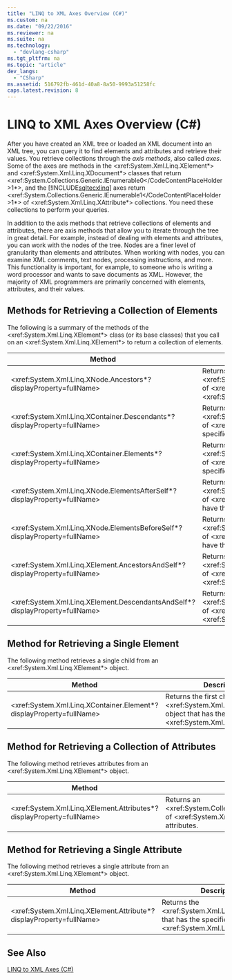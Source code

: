 ```yaml
---
title: "LINQ to XML Axes Overview (C#)"
ms.custom: na
ms.date: "09/22/2016"
ms.reviewer: na
ms.suite: na
ms.technology: 
  - "devlang-csharp"
ms.tgt_pltfrm: na
ms.topic: "article"
dev_langs: 
  - "CSharp"
ms.assetid: 516792fb-461d-40a8-8a50-9993a51258fc
caps.latest.revision: 8
---
```

# LINQ to XML Axes Overview (C#)
After you have created an XML tree or loaded an XML document into an XML tree, you can query it to find elements and attributes and retrieve their values. You retrieve collections through the *axis methods*, also called *axes*. Some of the axes are methods in the \<xref:System.Xml.Linq.XElement*> and \<xref:System.Xml.Linq.XDocument*> classes that return <xref:System.Collections.Generic.IEnumerable<CodeContentPlaceHolder>0\</CodeContentPlaceHolder>1*>, and the [!INCLUDE[sqltecxlinq](../vs140/includes/sqltecxlinq_md.md)] axes return <xref:System.Collections.Generic.IEnumerable<CodeContentPlaceHolder>1\</CodeContentPlaceHolder>1*> of \<xref:System.Xml.Linq.XAttribute*> collections. You need these collections to perform your queries.  
  
 In addition to the axis methods that retrieve collections of elements and attributes, there are axis methods that allow you to iterate through the tree in great detail. For example, instead of dealing with elements and attributes, you can work with the nodes of the tree. Nodes are a finer level of granularity than elements and attributes. When working with nodes, you can examine XML comments, text nodes, processing instructions, and more. This functionality is important, for example, to someone who is writing a word processor and wants to save documents as XML. However, the majority of XML programmers are primarily concerned with elements, attributes, and their values.  
  
## Methods for Retrieving a Collection of Elements  
 The following is a summary of the methods of the \<xref:System.Xml.Linq.XElement*> class (or its base classes) that you call on an \<xref:System.Xml.Linq.XElement*> to return a collection of elements.  
  
|Method|Description|  
|------------|-----------------|  
|\<xref:System.Xml.Linq.XNode.Ancestors*?displayProperty=fullName>|Returns an <xref:System.Collections.Generic.IEnumerable<CodeContentPlaceHolder>2\</CodeContentPlaceHolder>1*> of \<xref:System.Xml.Linq.XElement*> of the ancestors that have the specified \<xref:System.Xml.Linq.XName*>.|  
|\<xref:System.Xml.Linq.XContainer.Descendants*?displayProperty=fullName>|Returns an <xref:System.Collections.Generic.IEnumerable<CodeContentPlaceHolder>3\</CodeContentPlaceHolder>1*> of \<xref:System.Xml.Linq.XElement*> of the descendants that have the specified \<xref:System.Xml.Linq.XName*>.|  
|\<xref:System.Xml.Linq.XContainer.Elements*?displayProperty=fullName>|Returns an <xref:System.Collections.Generic.IEnumerable<CodeContentPlaceHolder>4\</CodeContentPlaceHolder>1*> of \<xref:System.Xml.Linq.XElement*> of the child elements that have the specified \<xref:System.Xml.Linq.XName*>.|  
|\<xref:System.Xml.Linq.XNode.ElementsAfterSelf*?displayProperty=fullName>|Returns an <xref:System.Collections.Generic.IEnumerable<CodeContentPlaceHolder>5\</CodeContentPlaceHolder>1*> of \<xref:System.Xml.Linq.XElement*> of the elements after this element that have the specified \<xref:System.Xml.Linq.XName*>.|  
|\<xref:System.Xml.Linq.XNode.ElementsBeforeSelf*?displayProperty=fullName>|Returns an <xref:System.Collections.Generic.IEnumerable<CodeContentPlaceHolder>6\</CodeContentPlaceHolder>1*> of \<xref:System.Xml.Linq.XElement*> of the elements before this element that have the specified \<xref:System.Xml.Linq.XName*>.|  
|\<xref:System.Xml.Linq.XElement.AncestorsAndSelf*?displayProperty=fullName>|Returns an <xref:System.Collections.Generic.IEnumerable<CodeContentPlaceHolder>7\</CodeContentPlaceHolder>1*> of \<xref:System.Xml.Linq.XElement*> of the elements that have the specified \<xref:System.Xml.Linq.XName*>.|  
|\<xref:System.Xml.Linq.XElement.DescendantsAndSelf*?displayProperty=fullName>|Returns an <xref:System.Collections.Generic.IEnumerable<CodeContentPlaceHolder>8\</CodeContentPlaceHolder>1*> of \<xref:System.Xml.Linq.XElement*> of the elements that have the specified \<xref:System.Xml.Linq.XName*>.|  
  
## Method for Retrieving a Single Element  
 The following method retrieves a single child from an \<xref:System.Xml.Linq.XElement*> object.  
  
|Method|Description|  
|------------|-----------------|  
|\<xref:System.Xml.Linq.XContainer.Element*?displayProperty=fullName>|Returns the first child \<xref:System.Xml.Linq.XElement*> object that has the specified \<xref:System.Xml.Linq.XName*>.|  
  
## Method for Retrieving a Collection of Attributes  
 The following method retrieves attributes from an \<xref:System.Xml.Linq.XElement*> object.  
  
|Method|Description|  
|------------|-----------------|  
|\<xref:System.Xml.Linq.XElement.Attributes*?displayProperty=fullName>|Returns an \<xref:System.Collections.Generic.IEnumerable`1*> of \<xref:System.Xml.Linq.XAttribute*> of all of the attributes.|  
  
## Method for Retrieving a Single Attribute  
 The following method retrieves a single attribute from an \<xref:System.Xml.Linq.XElement*> object.  
  
|Method|Description|  
|------------|-----------------|  
|\<xref:System.Xml.Linq.XElement.Attribute*?displayProperty=fullName>|Returns the \<xref:System.Xml.Linq.XAttribute*> that has the specified \<xref:System.Xml.Linq.XName*>.|  
  
## See Also  
 [LINQ to XML Axes (C#)](../vs140/linq-to-xml-axes--csharp-.md)